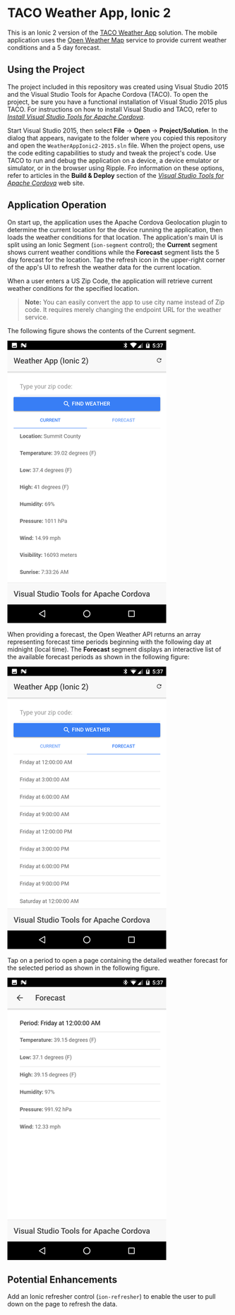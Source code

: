 # TACO Weather App, Ionic 2

This is an Ionic 2 version of the [TACO Weather App](http://taco.visualstudio.com/en-us/docs/vs-taco-2017-first-app/) solution. The mobile application uses the [Open Weather Map](http://openweathermap.org/) service to provide current weather conditions and a 5 day forecast.

## Using the Project
 
The project included in this repository was created using Visual Studio 2015 and the Visual Studio Tools for Apache Cordova (TACO). To open the project, be sure you have a functional installation of Visual Studio 2015 plus TACO. For instructions on how to install Visual Studio and TACO, refer to [*Install Visual Studio Tools for Apache Cordova*](http://taco.visualstudio.com/en-us/docs/install-vs-tools-apache-cordova/).

Start Visual Studio 2015, then select **File** -> **Open** -> **Project/Solution**. In the dialog that appears, navigate to the folder where you copied this repository and open the `WeatherAppIonic2-2015.sln` file. When the project opens, use the code editing capabilities to study and tweak the project's code. Use TACO to run and debug the application on a device, a device emulator or simulator, or in the browser using Ripple. Fro information on these options, refer to articles in the **Build & Deploy** section of the [*Visual Studio Tools for Apache Cordova*](http://taco.visualstudio.com/en-us/docs/install-vs-tools-apache-cordova/) web site.

## Application Operation
On start up, the application uses the Apache Cordova Geolocation plugin to determine the current location for the device running the application, then loads the weather conditions for that location. The application's main UI is split using an Ionic Segment (`ion-segment` control); the **Current** segment shows current weather conditions while the **Forecast** segment lists the 5 day forecast for the location. Tap the refresh icon in the upper-right corner of the app's UI to refresh the weather data for the current location.

When a user enters a US Zip Code, the application will retrieve current weather conditions for the specified location.

> **Note:** You can easily convert the app to use city name instead of Zip code. It requires merely changing the endpoint URL for the weather service.  

The following figure shows the contents of the Current segment.

![Application Home Screen](screenshots/figure-01.png)

When providing a forecast, the Open Weather API returns an array representing forecast time periods beginning with the following day at midnight (local time). The **Forecast** segment displays an interactive list of the available forecast periods as shown in the following figure: 

![Application Forecast List](screenshots/figure-02.png)

Tap on a period to open a page containing the detailed weather forecast for the selected period as shown in the following figure.

![Application Forecast Details](screenshots/figure-03.png)

## Potential Enhancements

Add an Ionic refresher control (`ion-refresher`) to enable the user to pull down on the page to refresh the data. 
